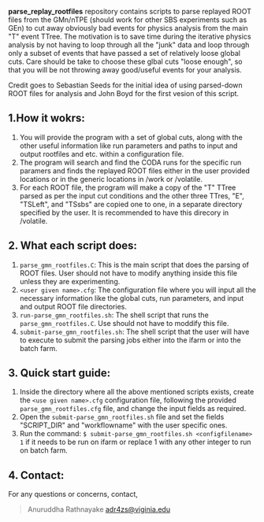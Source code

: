 **parse_replay_rootfiles** repository contains scripts to parse replayed ROOT files from the GMn/nTPE (should work for other SBS experiments such as GEn) to cut away obviously bad events for physics analysis from the main "T" event TTree. The motivation is to save time during the iterative physics analysis by not having to loop through all the "junk" data and loop through only a subset of events that have passed a set of relatively loose global cuts. Care should be take to choose these glbal cuts "loose enough", so that you will be not throwing away good/useful events for your analysis.

Credit goes to Sebastian Seeds for the initial idea of using parsed-down ROOT files for analysis and John Boyd for the first vesion of this script.

## 1.How it wokrs:
1. You will provide the program with a set of global cuts, along with the other useful information like run parameters and paths to input and output rootfiles and etc. within a configuration file.
2. The program will search and find the CODA runs for the specific run paramers and finds the replayed ROOT files either in the user provided locations or in the generic locations in /work or /volatile.
3. For each ROOT file, the program will make a copy of the "T" TTree parsed as per the input cut conditions and the other three TTres, "E", "TSLeft", and "TSsbs" are copied one to one, in a separate directory specified by the user. It is recommended to have this direcory in /volatile.

## 2. What each script does:
1. `parse_gmn_rootfiles.C`: This is the main script that does the parsing of ROOT files. User should not have to modify anything inside this file unless they are experimenting.
2. `<user given name>.cfg`: The configuration file where you will input all the necessary information like the global cuts, run parameters, and input and output ROOT file directories.
3. `run-parse_gmn_rootfiles.sh`: The shell script that runs the `parse_gmn_rootfiles.C`. Use should not have to moddify this file.
4. `submit-parse_gmn_rootfiles.sh`: The shell script that the user will have to execute to submit the parsing jobs either into the ifarm or into the batch farm.

## 3. Quick start guide:
1. Inside the directory where all the above mentioned scripts exists, create the `<use given name>.cfg` configuration file, following the provided `parse_gmn_rootfiles.cfg` file, and change the input fields as required.
2. Open the `submit-parse_gmn_rootfiles.sh` file and set the fields "SCRIPT_DIR" and "workflowname" with the user specific ones.
3. Run the command: `$ submit-parse_gmn_rootfiles.sh <configfilename> 1` if it needs to be run on ifarm or replace 1 with any other integer to run on batch farm.

## 4. Contact:
For any questions or concerns, contact,
>Anuruddha Rathnayake 
><adr4zs@viginia.edu>  